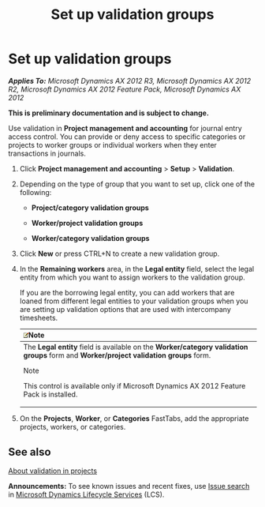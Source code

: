 ﻿---
title: Set up validation groups
TOCTitle: Set up validation groups
ms:assetid: 5872fd9d-ccf9-4f42-9595-b7af66701f79
ms:mtpsurl: https://technet.microsoft.com/en-us/library/Aa549068(v=AX.60)
ms:contentKeyID: 36811405
ms.date: 04/18/2014
mtps_version: v=AX.60
f1_keywords:
- project/category
- validation group
- validation setup
- category/worker
- worker/project
---

# Set up validation groups 


_**Applies To:** Microsoft Dynamics AX 2012 R3, Microsoft Dynamics AX 2012 R2, Microsoft Dynamics AX 2012 Feature Pack, Microsoft Dynamics AX 2012_

**This is preliminary documentation and is subject to change.**

Use validation in **Project management and accounting** for journal entry access control. You can provide or deny access to specific categories or projects to worker groups or individual workers when they enter transactions in journals.

1.  Click **Project management and accounting** \> **Setup** \> **Validation**.

2.  Depending on the type of group that you want to set up, click one of the following:
    
      - **Project/category validation groups**
    
      - **Worker/project validation groups**
    
      - **Worker/category validation groups**

3.  Click **New** or press CTRL+N to create a new validation group.

4.  In the **Remaining workers** area, in the **Legal entity** field, select the legal entity from which you want to assign workers to the validation group.
    
    If you are the borrowing legal entity, you can add workers that are loaned from different legal entities to your validation groups when you are setting up validation options that are used with intercompany timesheets.
    
    <table>
    <colgroup>
    <col style="width: 100%" />
    </colgroup>
    <thead>
    <tr class="header">
    <th><img src="images/Dn527205.alert_note(AX.60).gif" title="Note" alt="Note" /><strong>Note</strong></th>
    </tr>
    </thead>
    <tbody>
    <tr class="odd">
    <td>The <strong>Legal entity</strong> field is available on the <strong>Worker/category validation groups</strong> form and <strong>Worker/project validation groups</strong> form.
    <div class="alert">

    > [!NOTE]
    > <P>This control is available only if Microsoft Dynamics AX 2012 Feature Pack is installed.</P>


    </div></td>
    </tr>
    </tbody>
    </table>


5.  On the **Projects**, **Worker**, or **Categories** FastTabs, add the appropriate projects, workers, or categories.

## See also

[About validation in projects](about-validation-in-projects.md)

  
**Announcements:** To see known issues and recent fixes, use [Issue search](http://go.microsoft.com/fwlink/?linkid=389258) in [Microsoft Dynamics Lifecycle Services](http://go.microsoft.com/fwlink/?linkid=306505) (LCS).

